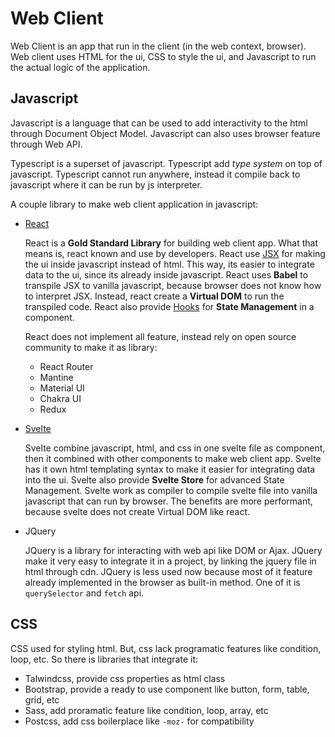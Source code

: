 # Web Client

Web Client is an app that run in the client (in the web context, browser). Web client uses HTML for the ui, CSS to style the ui, and Javascript to run the actual logic of the application.

## Javascript

Javascript is a language that can be used to add interactivity to the html through Document Object Model. Javascript can also uses browser feature through Web API.

Typescript is a superset of javascript. Typescript add *type system* on top of javascript. Typescript cannot run anywhere, instead it compile back to javascript where it can be run by js interpreter.

A couple library to make web client application in javascript:

- [React](./react.md)

	React is a **Gold Standard Library** for building web client app. What that means is, react known and use by developers. React use [JSX](./react.md#jsx) for making the ui inside javascript instead of html. This way, its easier to integrate data to the ui, since its already inside javascript. React uses **Babel** to transpile JSX to vanilla javascript, because browser does not know how to interpret JSX. Instead, react create a **Virtual DOM** to run the transpiled code. React also provide [Hooks](./react.md#hooks) for **State Management** in a component.
	
	React does not implement all feature, instead rely on open source community to make it as library:
	
	- React Router
	- Mantine
	- Material UI
	- Chakra UI
	- Redux
	
- [Svelte](./svelte.md)
	
	Svelte combine javascript, html, and css in one svelte file as component, then it combined with other components to make web client app. Svelte has it own html templating syntax to make it easier for integrating data into the ui. Svelte also provide **Svelte Store** for advanced State Management. Svelte work as compiler to compile svelte file into vanilla javascript that can run by browser. The benefits are more performant, because svelte does not create Virtual DOM like react.
	
- JQuery
	
	JQuery is a library for interacting with web api like DOM or Ajax. JQuery make it very easy to integrate it in a project, by linking the jquery file in html through cdn. JQuery is less used now because most of it feature already implemented in the browser as built-in method. One of it is `querySelector` and `fetch` api.

## CSS

CSS used for styling html. But, css lack programatic features like condition, loop, etc. So there is libraries that integrate it:

- Talwindcss, provide css properties as html class
- Bootstrap, provide a ready to use component like button, form, table, grid, etc
- Sass, add proramatic feature like condition, loop, array, etc
- Postcss, add css boilerplace like `-moz-` for compatibility